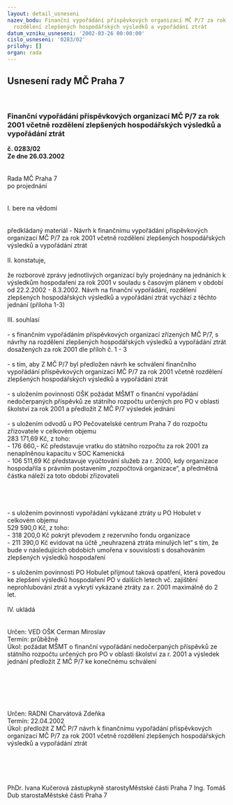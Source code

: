 ```yaml
---
layout: detail_usneseni
nazev_bodu: Finanční vypořádání příspěvkových organizací MČ P/7 za rok 2001 včetně
  rozdělení zlepšených hospodářských výsledků a vypořádání ztrát
datum_vzniku_usneseni: '2002-03-26 00:00:00'
cislo_usneseni: '0283/02'
prilohy: []
organ: rada
---
```

<div id="ucUsn_pList" class="usn">
	<span><h2>Usnesení rady MČ Praha 7 </h2>
<br></span><div class="standBody">
<span><h3>Finanční vypořádání příspěvkových organizací MČ P/7 za rok 2001 včetně rozdělení zlepšených hospodářských výsledků a vypořádání ztrát</h3></span><div class="center">
		<strong>č. 0283/02</strong><br>
	</div>
<div class="center">
		<strong>Ze dne 26.03.2002</strong><br><br>
	</div>
<br>Rada MČ Praha 7<br>po projednání<br><br><br>I.	bere na vědomí<br><br> <br>předkládaný materiál - Návrh k  finančnímu vypořádání příspěvkových organizací MČ P/7 za rok 2001 včetně rozdělení zlepšených hospodářských výsledků a vypořádání ztrát<br><br>II.	konstatuje,<br><br>že rozborové zprávy jednotlivých organizací byly projednány na jednáních k výsledkům hospodaření za rok 2001 v souladu s časovým plánem v období od 22.2.2002 - 8.3.2002. Návrh na finanční vypořádání,  rozdělení zlepšených hospodářských výsledků a vypořádání ztrát vychází z těchto jednání (příloha 1-3)<br><br>III.	souhlasí <br><br>- s finančním vypořádáním příspěvkových organizací zřízených MČ P/7, s návrhy na rozdělení zlepšených hospodářských výsledků a vypořádání ztrát dosažených za rok 2001 dle příloh č. 1 - 3<br><br>- s tím, aby Z MČ P/7 byl předložen návrh ke schválení finančního vypořádání příspěvkových organizací MČ P/7 za rok 2001 včetně rozdělení zlepšených hospodářských výsledků a vypořádání ztrát<br><br>- s uložením povinnosti OŠK požádat MŠMT o finanční vypořádání nedočerpaných příspěvků ze státního rozpočtu určených pro PO v oblasti školství za rok 2001  a předložit Z MČ P/7 výsledek jednání <br><br>- s uložením odvodů u PO Pečovatelské centrum Praha 7 do rozpočtu zřizovatele  v  celkovém  objemu<br>283 171,69 Kč,  z toho:<br>- 176 660,- Kč představuje vratku do státního rozpočtu za rok 2001 za nenaplněnou kapacitu v  SOC Kamenická<br>- 106 511,69 Kč představuje vyúčtování služeb za r. 2000, kdy organizace hospodařila s právním postavením „rozpočtová organizace“, a předmětná částka náleží  za toto období zřizovateli <br><br><br><br><br>- s uložením povinnosti vypořádání vykázané ztráty u PO Hobulet v celkovém objemu<br>529 590,0 Kč,  z toho:<br>- 318   200,0 Kč pokrýt převodem z rezervního fondu organizace<br>- 211 390,0 Kč evidovat na účtě „neuhrazená ztráta minulých let“ s tím, že bude v následujících obdobích umořena v souvislosti s dosahováním zlepšených výsledků hospodaření<br><br>- s uložením povinnosti PO Hobulet přijmout taková opatření, která povedou ke zlepšení výsledků hospodaření PO v dalších letech vč. zajištění neprohlubování ztrát a vykrytí vykázané ztráty za r. 2001 maximálně do 2 let.<br><br>IV.	ukládá <br><br> <br>Určen:	VED OŠK Cerman Miroslav<br>Termín: průběžně<br>Úkol:	požádat MŠMT o finanční vypořádání nedočerpaných příspěvků ze státního rozpočtu určených pro PO v oblasti školství za r. 2001 a výsledek jednání předložit Z MČ P/7 ke konečnému schválení<br> <br><br><br><br><br> <br>Určen:	RADNI Charvátová Zdeňka<br>Termín: 22.04.2002<br>Úkol:	předložit Z MČ P/7 návrh k finančnímu vypořádání příspěvkových organizací MČ P/7 za rok 2001 včetně rozdělení zlepšených hospodářských výsledků a vypořádání ztrát<br> <br><br><br> <br>	<br>PhDr. Ivana Kučerová zástupkyně starostyMěstské části Praha 7	Ing. Tomáš Dub starostaMěstské části Praha 7<br>	<br><br>
</div>
</div>